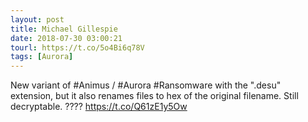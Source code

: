 ```yaml
---
layout: post
title: Michael Gillespie
date: 2018-07-30 03:00:21
tourl: https://t.co/5o4Bi6q78V
tags: [Aurora]
---
```

New variant of #Animus / #Aurora #Ransomware with the ".desu" extension, but it also renames files to hex of the original filename. Still decryptable. ???? https://t.co/Q61zE1y5Ow